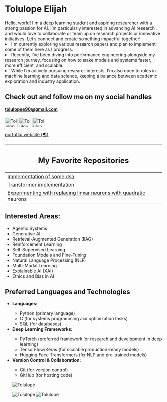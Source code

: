<p><h1>Tolulope Elijah</h1></p>
Hello, world! I'm a deep learning student and aspiring researcher with a strong passion for AI. I’m particularly interested in advancing AI research and would love to collaborate or team up on research projects or innovative initiatives. Let’s connect and create something impactful together!
<li>I'm currently exploring various research papers and plan to implement some of them here as I progress.<br /></li>
<li>Recently, I’ve been diving into performance engineering alongside my research journey, focusing on how to make models and systems faster, more efficient, and scalable.</li>
<li>While I’m actively pursuing research interests, I’m also open to roles in machine learning and data science, keeping a balance between academic exploration and industry application.</li>

<p><h2>Check out and follow me on my social handles</h2>
<h4><a href=mailto:tolulopee90@gmail.com alt = tolulopee90@gmail.com>tolulopee90@gmail.com</a></h4>
<a href="https://twitter.com/Tolulopee90" target="blank"><img align="center" src="https://raw.githubusercontent.com/rahuldkjain/github-profile-readme-generator/master/src/images/icons/Social/twitter.svg" alt="Tolulope" height="30" width="40" /></a>
<a href="https://kaggle.com/tolulopeelijah" target="blank"><img align="center" src="https://raw.githubusercontent.com/rahuldkjain/github-profile-readme-generator/master/src/images/icons/Social/kaggle.svg" alt="Tolulope" height="30" width="40" /></a>
<a href="https://www.linkedin.com/in/tolulope-elijah-99b6a5207/" target="blank"><img align="center" src="https://raw.githubusercontent.com/rahuldkjain/github-profile-readme-generator/master/src/images/icons/Social/linked-in-alt.svg" alt="Tolulope" height="30" width="40" /></a></p>
<a href="https://tolulopeelijah.github.io/Portfolio/#https://github.com/Tolulopeelijah" target="blank">portoflio website (🌏)</a></p>



| <h2>My Favorite Repositories</h2>                                                                                                 |
|-----------------------------------------------------------------------------------------------------------------------------------|
| [Implementation of some dsa](https://github.com/Tolulopeelijah/data-structures-and-algorithms-implementation)                     |
| [Transformer implementation](https://github.com/Tolulopeelijah/Transformer-implementation)                                        |
| [Experimenting with replacing linear neurons with quadratic neurons](https://github.com/Tolulopeelijah/Nonlinear-neurons)         |


<h2>Interested Areas:</h2> 
<ul> <li>Agentic Systems</li>
  <li>Generative AI</li> 
  <li>Retrieval-Augmented Generation (RAG)</li>
  <li>Reinforcement Learning</li>
  <li>Self-Supervised Learning</li>
  <li>Foundation Models and Fine-Tuning</li> 
  <li>Natural Language Processing (NLP)</li> <li>Multi-Modal Learning</li>
  <li>Explainable AI (XAI)</li>
  <li>Ethics and Bias in AI</li>
</ul>


 <h2>Preferred Languages and Technologies</h2>
    <ul> 
      <li><b>Languages:</b></li> 
      <ul> <li>Python (primary language)</li>
      <li>C (for systems programming and optimization tasks)</li>
      <li>SQL (for databases)</li>
    </ul>
   
   <li><b>Deep Learning Frameworks:</b></li> 
   <ul> 
     <li>PyTorch (preferred framework for research and development in deep learning)</li> 
     <li>TensorFlow/Keras (for scalable production-ready models)</li> 
     <li>Hugging Face Transformers (for NLP and pre-trained models)</li> 
   </ul>
   
   <li><b>Version Control & Collaboration:</b></li> 
   <ul> 
     <li>Git (for version control)</li> 
     <li>GitHub (for hosting code)</li> 
   </ul>
                                                                                                                                                                                                                       
                                                                                                                                                                                                                       
 <p align="left"> <img src="https://komarev.com/ghpvc/?username=Tolulopeelijah&label=Profile%20views&color=0e75b6&style=flat" alt="Tolulope" /></p>
<p><img align = "left" src="https://github-readme-stats.vercel.app/api/top-langs/?username=Tolulopeelijah&show_icons=true&theme=gotham" alt="Tolulope" /></p>
<p><img align="center" src="https://github-readme-streak-stats.herokuapp.com/?user=Tolulopeelijah&theme=gotham" alt="Tolulope" /></p>
